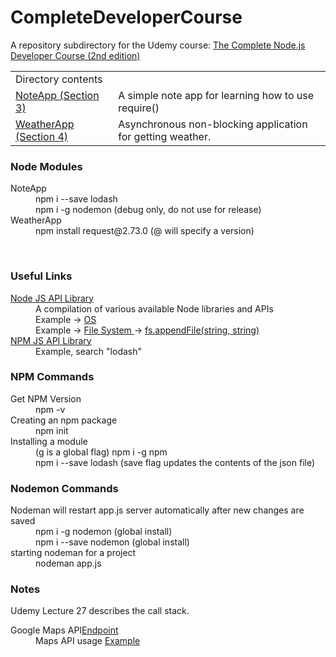 # CompleteDeveloperCourse
A repository subdirectory for the Udemy course: <a href="https://www.udemy.com/the-complete-nodejs-developer-course-2/learn/v4/overview">The Complete Node.js Developer Course (2nd edition)</a>
<table>
<tr>
<td colspan="2">
Directory contents
</td>
</tr>
<tr>
<td>
<a href="./NoteApp">NoteApp (Section 3)</a>
</td>
<td>
A simple note app for learning how to use require()
</td>
</tr>
<tr>
<td>
<a href="./WeatherApp">WeatherApp (Section 4)</a>
</td>
<td>
Asynchronous non-blocking application for getting weather.
</td>
</tr>
</table>

<h3>Node Modules</h3>
<dl>
<dt>NoteApp</dt>
<dd>npm i --save lodash</dd>
<dd>npm i -g nodemon  (debug only, do not use for release)</dd>
<dt>WeatherApp</dt>
<dd>npm install request@2.73.0   (@ will specify a version)</dd>
</dl>
<br />
<h3>Useful Links</h3>
<dl>
<dt><a href="https://nodejs.org/api/">Node JS API Library</a></dt>
<dd>A compilation of various available Node libraries and APIs</dd>
<dd>Example -> <a href="https://nodejs.org/api/os.html">OS</a></dd>
<dd>Example -> <a href="https://nodejs.org/api/fs.html">File System </a>-> <a href="https://nodejs.org/api/fs.html#fs_fs_appendfile_file_data_options_callback">fs.appendFile(string, string)</a></dd>
<dt><a href="https://www.npmjs.com/">NPM JS API Library</a></dt>
<dd>Example, search "lodash"</dd>
</dl>

<h3>NPM Commands</h3>
<dl>
<dt>Get NPM Version</dt>
<dd>npm -v</dd>
<dt>Creating an npm package</dt>
<dd>npm init</dd>
<dt>Installing a module</dt>
<dd>(g is a global flag) npm i -g npm</dd>
<dd>npm i --save lodash  (save flag updates the contents of the json file)</dd>
</dl>

<h3>Nodemon Commands</h3>
<dl>
<dt>Nodeman will restart app.js server automatically after new changes are saved</dt>
<dd>npm i -g nodemon (global install)</dd>
<dd>npm i --save nodemon (global install)</dd>
<dt>starting nodeman for a project</dt>
<dd>nodeman app.js</dd>
</dl>

### Notes

Udemy Lecture 27 describes the call stack.


<dl>
<dt>Google Maps API<a href="https://maps.googleapis.com/maps/api/geocode/json">Endpoint</a></dt>
<dd>Maps API usage <a href="https://maps.googleapis.com/maps/api/geocode/json?address=1301%20lombard%20street%20philadelphia">Example</a></dd>
</dl>
